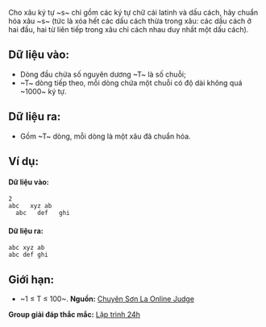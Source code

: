 Cho xâu ký tự ~s~ chỉ gồm các ký tự chữ cái latinh và dấu cách, hãy chuẩn hóa xâu ~s~ (tức là xóa hết các dấu cách thừa trong xâu: các dấu cách ở hai đầu, hai từ liên tiếp trong xâu chỉ cách nhau duy nhất một dấu cách).

## Dữ liệu vào:
- Dòng đầu chứa số nguyên dương ~T~ là số chuỗi;
- ~T~ dòng tiếp theo, mỗi dòng chứa một chuỗi có độ dài không quá ~1000~ ký tự.

## Dữ liệu ra:
- Gồm ~T~ dòng, mỗi dòng là một xâu đã chuẩn hóa.

## Ví dụ:
#### Dữ liệu vào:
```
2
abc   xyz ab
  abc   def   ghi
```

#### Dữ liệu ra:
```
abc xyz ab
abc def ghi
```

## Giới hạn:
- ~1 ≤ T ≤ 100~.
**Nguồn:** [Chuyên Sơn La Online Judge](http://csloj.ddns.net/)

**Group giải đáp thắc mắc:** [Lập trình 24h](https://www.facebook.com/groups/1386904321519984)